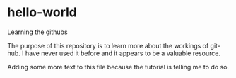 # hello-world
Learning the githubs

The purpose of this repository is to learn more about the workings of git-hub.  I have never used it before and it appears to be a valuable resource.

Adding some more text to this file because the tutorial is telling me to do so.
